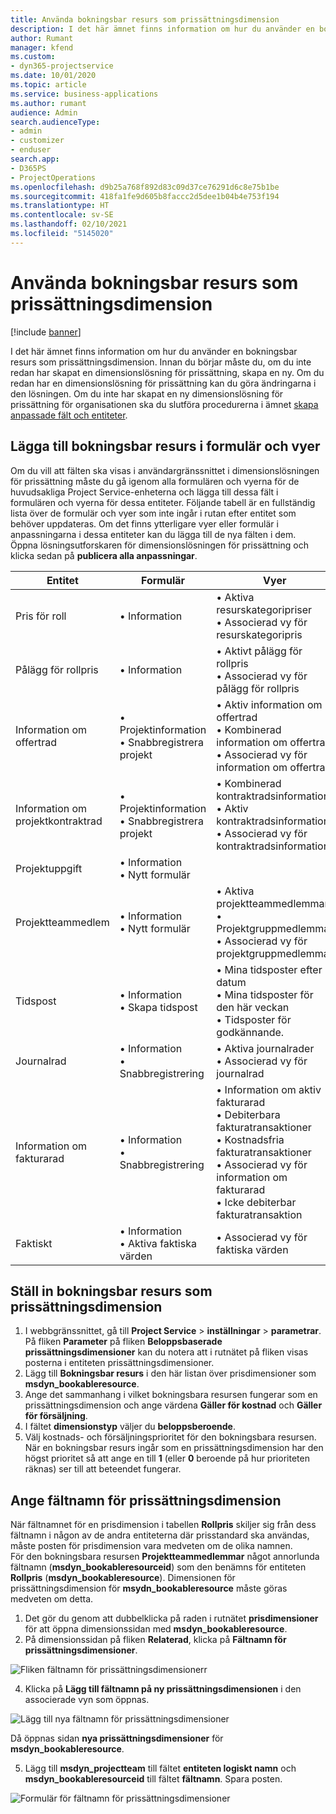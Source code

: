 ```yaml
---
title: Använda bokningsbar resurs som prissättningsdimension
description: I det här ämnet finns information om hur du använder en bokningsbar resurs som prissättningsdimension.
author: Rumant
manager: kfend
ms.custom:
- dyn365-projectservice
ms.date: 10/01/2020
ms.topic: article
ms.service: business-applications
ms.author: rumant
audience: Admin
search.audienceType:
- admin
- customizer
- enduser
search.app:
- D365PS
- ProjectOperations
ms.openlocfilehash: d9b25a768f892d83c09d37ce76291d6c8e75b1be
ms.sourcegitcommit: 418fa1fe9d605b8faccc2d5dee1b04b4e753f194
ms.translationtype: HT
ms.contentlocale: sv-SE
ms.lasthandoff: 02/10/2021
ms.locfileid: "5145020"
---
```

# <a name="use-bookable-resource-as-a-pricing-dimension"></a>Använda bokningsbar resurs som prissättningsdimension

[!include [banner](../includes/psa-now-project-operations.md)]

I det här ämnet finns information om hur du använder en bokningsbar resurs som prissättningsdimension. Innan du börjar måste du, om du inte redan har skapat en dimensionslösning för prissättning, skapa en ny. Om du redan har en dimensionslösning för prissättning kan du göra ändringarna i den lösningen. Om du inte har skapat en ny dimensionslösning för prissättning för organisationen ska du slutföra procedurerna i ämnet [skapa anpassade fält och entiteter](create-custom-fields-entities.md).

## <a name="add-bookable-resource-to-forms-and-views"></a>Lägga till bokningsbar resurs i formulär och vyer
Om du vill att fälten ska visas i användargränssnittet i dimensionslösningen för prissättning måste du gå igenom alla formulären och vyerna för de huvudsakliga Project Service-enheterna och lägga till dessa fält i formulären och vyerna för dessa entiteter.
Följande tabell är en fullständig lista över de formulär och vyer som inte ingår i rutan efter entitet som behöver uppdateras. Om det finns ytterligare vyer eller formulär i anpassningarna i dessa entiteter kan du lägga till de nya fälten i dem.
Öppna lösningsutforskaren för dimensionslösningen för prissättning och klicka sedan på **publicera alla anpassningar**.


|   Entitet        | Formulär   |Vyer        |
| ------------------------------|---------------------------------|----------------------------------|
|  Pris för roll|• Information |• Aktiva resurskategoripriser<br> • Associerad vy för resurskategoripris|
|  Pålägg för rollpris|• Information|• Aktivt pålägg för rollpris<br>• Associerad vy för pålägg för rollpris|
|  Information om offertrad|• Projektinformation<br>• Snabbregistrera projekt|• Aktiv information om offertrad<br>• Kombinerad information om offertrad<br>• Associerad vy för information om offertrad|
|  Information om projektkontraktrad|• Projektinformation<br>• Snabbregistrera projekt|• Kombinerad kontraktradsinformation<br>• Aktiv kontraktradsinformation<br>• Associerad vy för kontraktradsinformation|
|  Projektuppgift|• Information<br>• Nytt formulär||
|  Projektteammedlem|• Information<br>• Nytt formulär|• Aktiva projektteammedlemmar<br>• Projektgruppmedlemmar<br>• Associerad vy för projektgruppmedlemmar|
|  Tidspost|• Information<br>• Skapa tidspost|• Mina tidsposter efter datum<br>• Mina tidsposter för den här veckan<br>• Tidsposter för godkännande.|
|  Journalrad|• Information<br>• Snabbregistrering|• Aktiva journalrader<br>• Associerad vy för journalrad|
|  Information om fakturarad|• Information<br>• Snabbregistrering|• Information om aktiv fakturarad<br>• Debiterbara fakturatransaktioner<br>• Kostnadsfria fakturatransaktioner<br>• Associerad vy för information om fakturarad<br>• Icke debiterbar fakturatransaktion|
|  Faktiskt|• Information<br>• Aktiva faktiska värden|• Associerad vy för faktiska värden|

## <a name="set-up-bookable-resource-as-a-pricing-dimension"></a>Ställ in bokningsbar resurs som prissättningsdimension

1. I webbgränssnittet, gå till **Project Service** > **inställningar** > **parametrar**. På fliken **Parameter** på fliken **Beloppsbaserade prissättningsdimensioner** kan du notera att i rutnätet på fliken visas posterna i entiteten prissättningsdimensioner. 
2. Lägg till **Bokningsbar resurs** i den här listan över prisdimensioner som **msdyn_bookableresource**. 
3. Ange det sammanhang i vilket bokningsbara resursen fungerar som en prissättningsdimension och ange värdena **Gäller för kostnad** och **Gäller för försäljning**.
4. I fältet **dimensionstyp** väljer du **beloppsberoende**. 
5. Välj kostnads- och försäljningsprioritet för den bokningsbara resursen. När en bokningsbar resurs ingår som en prissättningsdimension har den högst prioritet så att ange en till **1** (eller **0** beroende på hur prioriteten räknas) ser till att beteendet fungerar.

## <a name="set-up-pricing-dimension-field-names"></a>Ange fältnamn för prissättningsdimension

När fältnamnet för en prisdimension i tabellen **Rollpris** skiljer sig från dess fältnamn i någon av de andra entiteterna där prisstandard ska användas, måste posten för prisdimension vara medveten om de olika namnen.    
För den bokningsbara resursen **Projektteammedlemmar** något annorlunda fältnamn (**msdyn_bookableresourceid**) som den benämns för entiteten **Rollpris** (**msdyn_bookableresource**). Dimensionen för prissättningsdimension för **msydn_bookableresource** måste göras medveten om detta. 
1. Det gör du genom att dubbelklicka på raden i rutnätet **prisdimensioner** för att öppna dimensionssidan med **msdyn_bookableresource**.
2. På dimensionssidan på fliken **Relaterad**, klicka på **Fältnamn för prissättningsdimensioner**.

 ![Fliken fältnamn för prissättningsdimensionerr](media/PD-fieldname.png)

4. Klicka på **Lägg till fältnamn på ny prissättningsdimensionen** i den associerade vyn som öppnas.

 ![Lägg till nya fältnamn för prissättningsdimensioner](media/Add-NewPD-fieldname.png)


Då öppnas sidan **nya prissättningsdimensioner** för **msdyn_bookableresource**. 

5. Lägg till **msdyn_projectteam** till fältet **entiteten logiskt namn** och **msdyn_bookableresourceid** till fältet **fältnamn**. Spara posten.

 ![Formulär för fältnamn för prissättningsdimensioner](media/PD-fieldname-Added.png)

